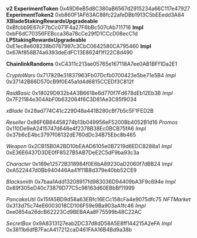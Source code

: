 **v2**
**ExperimentToken** 0x49D6eB5d8C380aB6567d2915234a66C117e47927
**ExperimentToken2** 0xb860F1AF63AC88fc22afeDBb1913C5bEEedd3A84
**XBladeStakingRewardsUpgradeable** 0xBfcbb9E67cF7bCc071F4a27F6bBc507cAb711716
  **Impl** 0xbF6dC70356FEBcca36a78cCe29fD1CCcD08ecC1d
**LPStakingRewardsUpgradeable** 0xE1ec8e608238b0767997c3CbC0642580CA795460
  **Impl** 0x67Af858B74a6393deEdFC13E8624f1f122C8d490

**ChainlinkRandoms** 0xC4311c213ae05765e167118A7ee0AB1BFf1Da2E1



*CryptoWars* 0x717829e31837963Fb07Dcfb0700423e5be71e5B4
  *Impl* 0x37142B66D570cB9f0E45a1d4d6815CCEDf3C812f

*RaidBasic* 0x18029D932b4A3B6618e8d770f7Fd678dEb12Eb3B
 *Impl* 0x7F21184e304AbF0b632064f6C3D81Ae3C95f9034

*xBlade* 0x28ad774C41c229D48a441B280cBf7b5c5F1FED2B

*Reseller* 0x86F6B84458274b13b049956eF5200Bb4052B1d16
*Promos* 0x110De9eA2415747d648e4f2378B38Ec0BCB75fA6
  *Impl* 0x37b6cE4bc3797f08132dE760dDc34B75Ebc8b465

*Weapon* 0x2CB15B0A2BD10bEAAD6105e0B7219d6EDC8288a1
  *Impl* 0xE36E6437D3DE0fF8527B5AB7DeE2C5dF9ba93c3a

*Character* 0x169e12572B318984f0E6bA89230aD2060f7dBB24
  *Impl* 0xA522447d0Bb940446Aa41f11B8d379e40bb52CE9

*Blacksmith* 0x7baa1Add13208917fd983036D94409bA3F9c694e
 *Impl* 0x89f305eD40c73879D77C5c98163d60EBbBf11999

*PancakeUtil* 0x15fA5BD9d58a63EBfc16ECc158cFa4e9075dfc75
*NFTMarket* 0x313d75c74eE6003018CD106F59e9Ba903aA1fc46
  *Impl* 0xe0854a26dcB62223Cd9BEBAAa8F75599b48C22AC

*SecretBox* 0x9A8313127eab2DC37d8dD58A5E8ff144215A2eFA
 *Impl* 0x3811b6dfB7FacA417212caD461FAA16B4Bd9a38b
